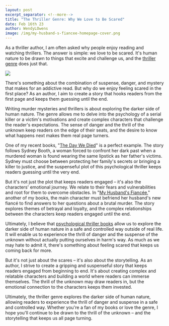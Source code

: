 ```yaml
---
layout: post
excerpt_separator: <!--more-->
title: "The Thriller Genre: Why We Love to Be Scared"
date: Feb 16th 23
author: WendyLOwens
image: /img/my-husband-s-fiancee-homepage-cover.png
---
```

As a thriller author, I am often asked why people enjoy reading and watching thrillers. The answer is simple: we love to be scared. It's human nature to be drawn to things that excite and challenge us, and the [thriller genre](https://wendyowensbooks.com/genre/psychological-thriller) does just that.

![](/img/my-husband-s-fiancee-homepage-cover.png)

<!--more-->

There's something about the combination of suspense, danger, and mystery that makes for an addictive read. But why do we enjoy feeling scared in the first place? As an author, I aim to create a story that hooks readers from the first page and keeps them guessing until the end.

Writing murder mysteries and thrillers is about exploring the darker side of human nature. The genre allows me to delve into the psychology of a serial killer or a victim's motivations and create complex characters that challenge the reader's expectations. The sense of danger and the thrill of the unknown keep readers on the edge of their seats, and the desire to know what happens next makes them real page turners.

One of my recent books, "[The Day We Died](https://wendyowensbooks.com/books/the-day-we-died)" is a perfect example. The story follows Sydney Booth, a woman forced to confront her dark past when a murdered woman is found wearing the same lipstick as her father's victims. Sydney must choose between protecting her family's secrets or bringing a killer to justice, and the suspenseful plot of this psychological thriller keeps readers guessing until the very end.

But it's not just the plot that keeps readers engaged – it's also the characters' emotional journey. We relate to their fears and vulnerabilities and root for them to overcome obstacles. In "[My Husband's Fiancée](https://wendyowensbooks.com/books/my-husbands-fiancee)," another of my books, the main character must befriend her husband's new fiancé to find answers to her questions about a brutal murder. The story explores themes of betrayal and loyalty, and the complex relationships between the characters keep readers engaged until the end.

Ultimately, I believe that [psychological thriller books](https://wendyowensbooks.com/genre/psychological-thriller) allow us to explore the darker side of human nature in a safe and controlled way outside of real life. It will enable us to experience the thrill of danger and the suspense of the unknown without actually putting ourselves in harm's way. As much as we may hate to admit it, there's something about feeling scared that keeps us coming back for more.

But it's not just about the scares – it's also about the storytelling. As an author, I strive to create a gripping and suspenseful story that keeps readers engaged from beginning to end. It's about creating complex and relatable characters and building a world where readers can immerse themselves. The thrill of the unknown may draw readers in, but the emotional connection to the characters keeps them invested.

Ultimately, the thriller genre explores the darker side of human nature, allowing readers to experience the thrill of danger and suspense in a safe and controlled way. Whether you're a fan of my books or love the genre, I hope you'll continue to be drawn to the thrill of the unknown – and the storytelling that keeps us all page turning.